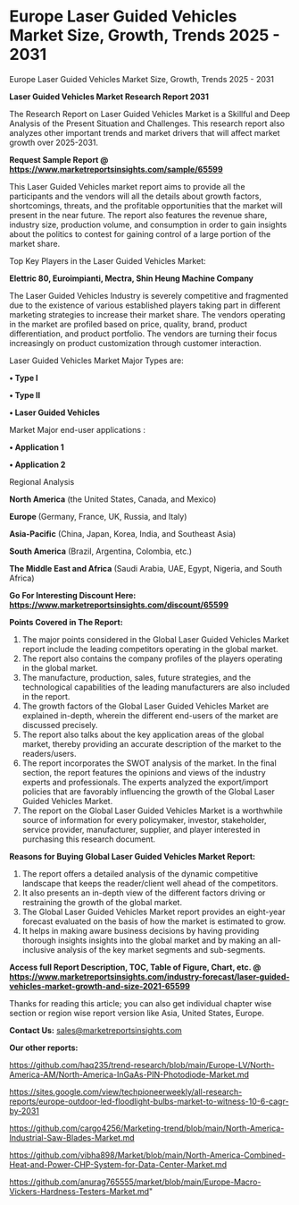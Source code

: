 # Europe Laser Guided Vehicles Market Size, Growth, Trends 2025 - 2031
Europe Laser Guided Vehicles Market Size, Growth, Trends 2025 - 2031

<strong>Laser Guided Vehicles Market Research Report 2031</strong>

The Research Report on Laser Guided Vehicles Market is a Skillful and Deep Analysis of the Present Situation and Challenges. This research report also analyzes other important trends and market drivers that will affect market growth over 2025-2031.

<strong>Request Sample Report @ <a href=https://www.marketreportsinsights.com/sample/65599>https://www.marketreportsinsights.com/sample/65599</a></strong>

This Laser Guided Vehicles market report aims to provide all the participants and the vendors will all the details about growth factors, shortcomings, threats, and the profitable opportunities that the market will present in the near future. The report also features the revenue share, industry size, production volume, and consumption in order to gain insights about the politics to contest for gaining control of a large portion of the market share.

Top Key Players in the Laser Guided Vehicles Market:

<strong>Elettric 80, Euroimpianti, Mectra, Shin Heung Machine Company</strong>

The Laser Guided Vehicles Industry is severely competitive and fragmented due to the existence of various established players taking part in different marketing strategies to increase their market share. The vendors operating in the market are profiled based on price, quality, brand, product differentiation, and product portfolio. The vendors are turning their focus increasingly on product customization through customer interaction.

Laser Guided Vehicles Market Major Types are:

<strong>• Type I

• Type II

• Laser Guided Vehicles</strong>

Market Major end-user applications :

<strong>• Application 1

• Application 2</strong>

Regional Analysis

</u><strong><b>North America</b></strong> (the United States, Canada, and Mexico)

<strong><b>Europe </b></strong>(Germany, France, UK, Russia, and Italy)

<strong><b>Asia-Pacific</b></strong> (China, Japan, Korea, India, and Southeast Asia)

<strong><b>South America</b></strong> (Brazil, Argentina, Colombia, etc.)

<strong><b>The Middle East and Africa</b></strong> (Saudi Arabia, UAE, Egypt, Nigeria, and South Africa)

<strong>Go For Interesting Discount Here: <a href=https://www.marketreportsinsights.com/discount/65599>https://www.marketreportsinsights.com/discount/65599</a></strong>

<strong>Points Covered in The Report:</strong>
<ol>
  <li>The major points considered in the Global Laser Guided Vehicles Market report include the leading competitors operating in the global market.</li>
  <li>The report also contains the company profiles of the players operating in the global market.</li>
  <li>The manufacture, production, sales, future strategies, and the technological capabilities of the leading manufacturers are also included in the report.</li>
  <li>The growth factors of the Global Laser Guided Vehicles Market are explained in-depth, wherein the different end-users of the market are discussed precisely.</li>
  <li>The report also talks about the key application areas of the global market, thereby providing an accurate description of the market to the readers/users.</li>
  <li>The report incorporates the SWOT analysis of the market. In the final section, the report features the opinions and views of the industry experts and professionals. The experts analyzed the export/import policies that are favorably influencing the growth of the Global Laser Guided Vehicles Market.</li>
  <li>The report on the Global Laser Guided Vehicles Market is a worthwhile source of information for every policymaker, investor, stakeholder, service provider, manufacturer, supplier, and player interested in purchasing this research document.</li>
</ol>
<strong>Reasons for Buying Global Laser Guided Vehicles Market Report:</strong>

<ol>
  <li>The report offers a detailed analysis of the dynamic competitive landscape that keeps the reader/client well ahead of the competitors.</li>
  <li>It also presents an in-depth view of the different factors driving or restraining the growth of the global market.</li>
  <li>The Global Laser Guided Vehicles Market report provides an eight-year forecast evaluated on the basis of how the market is estimated to grow.</li>
  <li>It helps in making aware business decisions by having providing thorough insights insights into the global market and by making an all-inclusive analysis of the key market segments and sub-segments.</li>
</ol>
<strong>Access full Report Description, TOC, Table of Figure, Chart, etc. @ <a href=https://www.marketreportsinsights.com/industry-forecast/laser-guided-vehicles-market-growth-and-size-2021-65599>https://www.marketreportsinsights.com/industry-forecast/laser-guided-vehicles-market-growth-and-size-2021-65599</a></strong>


Thanks for reading this article; you can also get individual chapter wise section or region wise report version like Asia, United States, Europe.

<strong>Contact Us:</strong>
sales@marketreportsinsights.com

<strong>Our other reports:</strong>

<a href=https://github.com/haq235/trend-research/blob/main/Europe-LV/North-America-AM/North-America-InGaAs-PIN-Photodiode-Market.md>https://github.com/haq235/trend-research/blob/main/Europe-LV/North-America-AM/North-America-InGaAs-PIN-Photodiode-Market.md</a>

<a href=https://sites.google.com/view/techpioneerweekly/all-research-reports/europe-outdoor-led-floodlight-bulbs-market-to-witness-10-6-cagr-by-2031>https://sites.google.com/view/techpioneerweekly/all-research-reports/europe-outdoor-led-floodlight-bulbs-market-to-witness-10-6-cagr-by-2031</a>

<a href=https://github.com/cargo4256/Marketing-trend/blob/main/North-America-Industrial-Saw-Blades-Market.md>https://github.com/cargo4256/Marketing-trend/blob/main/North-America-Industrial-Saw-Blades-Market.md</a>

<a href=https://github.com/vibha898/Market/blob/main/North-America-Combined-Heat-and-Power-CHP-System-for-Data-Center-Market.md>https://github.com/vibha898/Market/blob/main/North-America-Combined-Heat-and-Power-CHP-System-for-Data-Center-Market.md</a>

<a href=https://github.com/anurag765555/market/blob/main/Europe-Macro-Vickers-Hardness-Testers-Market.md>https://github.com/anurag765555/market/blob/main/Europe-Macro-Vickers-Hardness-Testers-Market.md</a>"
